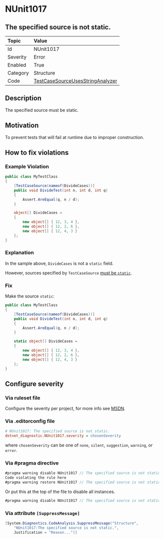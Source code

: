 # NUnit1017

## The specified source is not static.

| Topic    | Value
| :--      | :--
| Id       | NUnit1017
| Severity | Error
| Enabled  | True
| Category | Structure
| Code     | [TestCaseSourceUsesStringAnalyzer](https://github.com/nunit/nunit.analyzers/blob/master/src/nunit.analyzers/TestCaseSourceUsage/TestCaseSourceUsesStringAnalyzer.cs)

## Description

The specified source must be static.

## Motivation

To prevent tests that will fail at runtime due to improper construction.

## How to fix violations

### Example Violation

```csharp
public class MyTestClass
{
    [TestCaseSource(nameof(DivideCases))]
    public void DivideTest(int n, int d, int q)
    {
        Assert.AreEqual(q, n / d);
    }

    object[] DivideCases =
    {
        new object[] { 12, 3, 4 },
        new object[] { 12, 2, 6 },
        new object[] { 12, 4, 3 }
    };
}
```

### Explanation

In the sample above, `DivideCases` is not a `static` field.

However, sources specified by `TestCaseSource` [must be `static`](https://github.com/nunit/docs/wiki/TestCaseSource-Attribute).

### Fix

Make the source `static`:

```csharp
public class MyTestClass
{
    [TestCaseSource(nameof(DivideCases))]
    public void DivideTest(int n, int d, int q)
    {
        Assert.AreEqual(q, n / d);
    }

    static object[] DivideCases =
    {
        new object[] { 12, 3, 4 },
        new object[] { 12, 2, 6 },
        new object[] { 12, 4, 3 }
    };
}
```

<!-- start generated config severity -->
## Configure severity

### Via ruleset file

Configure the severity per project, for more info see [MSDN](https://msdn.microsoft.com/en-us/library/dd264949.aspx).

### Via .editorconfig file

```ini
# NUnit1017: The specified source is not static.
dotnet_diagnostic.NUnit1017.severity = chosenSeverity
```

where `chosenSeverity` can be one of `none`, `silent`, `suggestion`, `warning`, or `error`.

### Via #pragma directive

```csharp
#pragma warning disable NUnit1017 // The specified source is not static.
Code violating the rule here
#pragma warning restore NUnit1017 // The specified source is not static.
```

Or put this at the top of the file to disable all instances.

```csharp
#pragma warning disable NUnit1017 // The specified source is not static.
```

### Via attribute `[SuppressMessage]`

```csharp
[System.Diagnostics.CodeAnalysis.SuppressMessage("Structure",
    "NUnit1017:The specified source is not static.",
    Justification = "Reason...")]
```
<!-- end generated config severity -->
